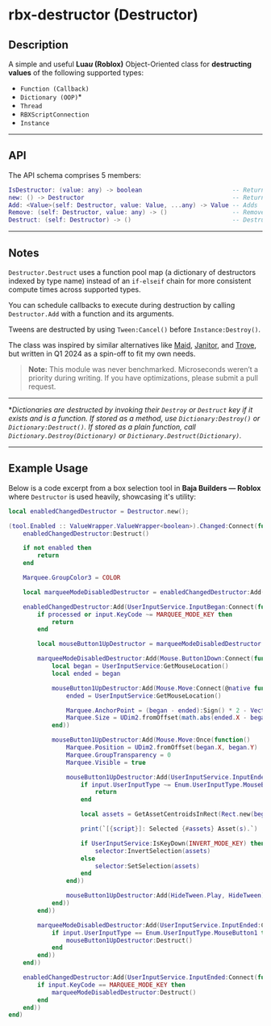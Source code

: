 # rbx-destructor (Destructor)

## Description

A simple and useful **Lua*u* (Roblox)** Object-Oriented class for **destructing values** of the following supported types:
- `Function (Callback)`
- `Dictionary (OOP)`*
- `Thread`
- `RBXScriptConnection`
- `Instance`

---

## API

The API schema comprises 5 members:

```lua
IsDestructor: (value: any) -> boolean                         -- Returns a boolean indicating whether `value` is a Destructor.
new: () -> Destructor                                         -- Returns a new Destructor object.
Add: <Value>(self: Destructor, value: Value, ...any) -> Value -- Adds `value` to the Destructor.
Remove: (self: Destructor, value: any) -> ()                  -- Removes `value` from the Destructor.
Destruct: (self: Destructor) -> ()                            -- Destructs and removes all values in the Destructor.
```

---

## Notes

`Destructor.Destruct` uses a function pool map (a dictionary of destructors indexed by type name) instead of an `if-elseif` chain for more consistent compute times across supported types.

You can schedule callbacks to execute during destruction by calling `Destructor.Add` with a function and its arguments.

Tweens are destructed by using `Tween:Cancel()` before `Instance:Destroy()`.

The class was inspired by similar alternatives like [Maid](https://github.com/Quenty/NevermoreEngine/blob/main/src/maid/src/Shared/Maid.lua), [Janitor](https://github.com/howmanysmall/Janitor), and [Trove](https://github.com/Sleitnick/RbxUtil/blob/main/modules/trove/init.luau), but written in Q1 2024 as a spin-off to fit my own needs.

> **Note:** This module was never benchmarked. Microseconds weren’t a priority during writing. If you have optimizations, please submit a pull request.

---

**Dictionaries are destructed by invoking their `Destroy` or `Destruct` key if it exists and is a function.
If stored as a method, use `Dictionary:Destroy()` or `Dictionary:Destruct()`.
If stored as a plain function, call `Dictionary.Destroy(Dictionary)` or `Dictionary.Destruct(Dictionary)`.*

---

## Example Usage

Below is a code excerpt from a box selection tool in **Baja Builders — Roblox** where `Destructor` is used heavily, showcasing it's utility:

```lua
local enabledChangedDestructor = Destructor.new();

(tool.Enabled :: ValueWrapper.ValueWrapper<boolean>).Changed:Connect(function(enabled: boolean)
	enabledChangedDestructor:Destruct()

	if not enabled then
		return
	end

	Marquee.GroupColor3 = COLOR

	local marqueeModeDisabledDestructor = enabledChangedDestructor:Add(Destructor.new())

	enabledChangedDestructor:Add(UserInputService.InputBegan:Connect(function(input, processed)
		if processed or input.KeyCode ~= MARQUEE_MODE_KEY then
			return
		end

		local mouseButton1UpDestructor = marqueeModeDisabledDestructor:Add(Destructor.new())

		marqueeModeDisabledDestructor:Add(Mouse.Button1Down:Connect(function()
			local began = UserInputService:GetMouseLocation()
			local ended = began

			mouseButton1UpDestructor:Add(Mouse.Move:Connect(@native function()
				ended = UserInputService:GetMouseLocation()

				Marquee.AnchorPoint = (began - ended):Sign() * 2 - Vector2.one
				Marquee.Size = UDim2.fromOffset(math.abs(ended.X - began.X), math.abs(ended.Y - began.Y))
			end))

			mouseButton1UpDestructor:Add(Mouse.Move:Once(function()
				Marquee.Position = UDim2.fromOffset(began.X, began.Y)
				Marquee.GroupTransparency = 0
				Marquee.Visible = true

				mouseButton1UpDestructor:Add(UserInputService.InputEnded:Connect(function(input)
					if input.UserInputType ~= Enum.UserInputType.MouseButton1 then
						return
					end

					local assets = GetAssetCentroidsInRect(Rect.new(began:Min(ended), began:Max(ended)))

					print(`[{script}]: Selected {#assets} Asset(s).`)

					if UserInputService:IsKeyDown(INVERT_MODE_KEY) then
						selector:InvertSelection(assets)
					else
						selector:SetSelection(assets)
					end
				end))

				mouseButton1UpDestructor:Add(HideTween.Play, HideTween)
			end))
		end))

		marqueeModeDisabledDestructor:Add(UserInputService.InputEnded:Connect(function(input)
			if input.UserInputType == Enum.UserInputType.MouseButton1 then
				mouseButton1UpDestructor:Destruct()
			end
		end))
	end))

	enabledChangedDestructor:Add(UserInputService.InputEnded:Connect(function(input)
		if input.KeyCode == MARQUEE_MODE_KEY then
			marqueeModeDisabledDestructor:Destruct()
		end
	end))
end)
```
